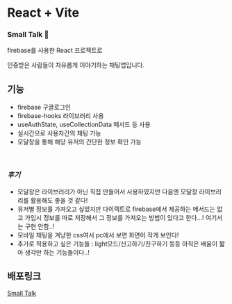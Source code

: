 # React + Vite

### Small Talk 🤗

firebase를 사용한 React 프로젝트로

인증받은 사람들이 자유롭게 이야기하는 채팅앱입니다.

## 기능

- firebase 구글로그인
- firebase-hooks 라이브러리 사용
- useAuthState, useCollectionData 메서드 등 사용
- 실시간으로 사용자간의 채팅 가능
- 모달창을 통해 해당 유저의 간단한 정보 확인 가능

<br>

### _후기_

- 모달창은 라이브러리가 아닌 직접 만들어서 사용하였지만 다음엔 모달창 라이브러리를 활용해도 좋을 것 같다!
- 유저별 정보를 가져오고 싶었지만 다이렉트로 firebase에서 제공하는 메서드는 없고 가입시 정보를 따로 저장해서 그 정보를 가져오는 방법이 있다고 한다...! 여기서는 구현 안함..!
- 모바일 채팅을 겨냥한 css여서 pc에서 보면 화면이 작게 보인다!
- 추가로 적용하고 싶은 기능들 : light모드/신고하기/친구하기 등등 아직은 배움이 짧아 생각만 하는 기능들이다..!

## 배포링크

<a href="https://smallchat-kaengee.netlify.app/">Small Talk</a>
